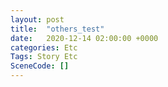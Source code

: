 ```yaml
---
layout: post
title:  "others_test"
date:   2020-12-14 02:00:00 +0000
categories: Etc
Tags: Story Etc
SceneCode: []
---
```

